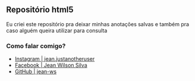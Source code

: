<h2>Repositório <strong>html5</strong></h2>
            <p>Eu criei este repositório pra deixar minhas anotações salvas e também pra caso alguém queira utilizar para consulta</p>

<h3>Como falar comigo?</h3>
            <ul>
                <li><a href="https://www.instagram.com/jean.justanotheruser/" target="external">Instagram | jean.justanotheruser</a></li>
                <li><a href="https://www.facebook.com/profile.php?id=100071531963286" target="external">Facebook | Jean Wilson Silva</a></li>
                <li><a href="https://github.com/jean-ws" target="external">GitHub | jean-ws</a></li>
            </ul>
            
